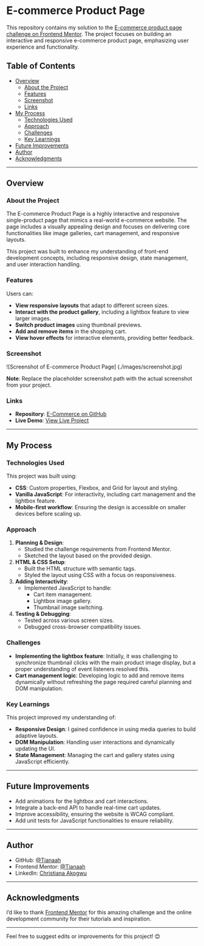 # E-commerce Product Page

This repository contains my solution to the [E-commerce product page challenge on Frontend Mentor](https://www.frontendmentor.io/challenges/ecommerce-product-page-UPsZ9MJp6). The project focuses on building an interactive and responsive e-commerce product page, emphasizing user experience and functionality.

## Table of Contents

- [Overview](#overview)
  - [About the Project](#about-the-project)
  - [Features](#features)
  - [Screenshot](#screenshot)
  - [Links](#links)
- [My Process](#my-process)
  - [Technologies Used](#technologies-used)
  - [Approach](#approach)
  - [Challenges](#challenges)
  - [Key Learnings](#key-learnings)
- [Future Improvements](#future-improvements)
- [Author](#author)
- [Acknowledgments](#acknowledgments)

---

## Overview

### About the Project

The E-commerce Product Page is a highly interactive and responsive single-product page that mimics a real-world e-commerce website. The page includes a visually appealing design and focuses on delivering core functionalities like image galleries, cart management, and responsive layouts.

This project was built to enhance my understanding of front-end development concepts, including responsive design, state management, and user interaction handling.

### Features

Users can:

- **View responsive layouts** that adapt to different screen sizes.
- **Interact with the product gallery**, including a lightbox feature to view larger images.
- **Switch product images** using thumbnail previews.
- **Add and remove items** in the shopping cart.
- **View hover effects** for interactive elements, providing better feedback.

### Screenshot

![Screenshot of E-commerce Product Page] (./images/screenshot.jpg)

**Note**: Replace the placeholder screenshot path with the actual screenshot from your project.

### Links

- **Repository**: [E-Commerce on GitHub](https://github.com/Tianaah/E-Commerce)
- **Live Demo**: [View Live Project](https://your-live-site-url.com)

---

## My Process

### Technologies Used

This project was built using:

- **CSS**: Custom properties, Flexbox, and Grid for layout and styling.
- **Vanilla JavaScript**: For interactivity, including cart management and the lightbox feature.
- **Mobile-first workflow**: Ensuring the design is accessible on smaller devices before scaling up.

### Approach

1. **Planning & Design**:
   - Studied the challenge requirements from Frontend Mentor.
   - Sketched the layout based on the provided design.
2. **HTML & CSS Setup**:
   - Built the HTML structure with semantic tags.
   - Styled the layout using CSS with a focus on responsiveness.
3. **Adding Interactivity**:
   - Implemented JavaScript to handle:
     - Cart item management.
     - Lightbox image gallery.
     - Thumbnail image switching.
4. **Testing & Debugging**:
   - Tested across various screen sizes.
   - Debugged cross-browser compatibility issues.

### Challenges

- **Implementing the lightbox feature**: Initially, it was challenging to synchronize thumbnail clicks with the main product image display, but a proper understanding of event listeners resolved this.
- **Cart management logic**: Developing logic to add and remove items dynamically without refreshing the page required careful planning and DOM manipulation.

### Key Learnings

This project improved my understanding of:

- **Responsive Design**: I gained confidence in using media queries to build adaptive layouts.
- **DOM Manipulation**: Handling user interactions and dynamically updating the UI.
- **State Management**: Managing the cart and gallery states using JavaScript efficiently.

---

## Future Improvements

- Add animations for the lightbox and cart interactions.
- Integrate a back-end API to handle real-time cart updates.
- Improve accessibility, ensuring the website is WCAG compliant.
- Add unit tests for JavaScript functionalities to ensure reliability.

---

## Author

- GitHub: [@Tianaah](https://github.com/Tianaah)
- Frontend Mentor: [@Tianaah](https://www.frontendmentor.io/profile/Tianaah)
- LinkedIn: [Christiana Akogwu](https://www.linkedin.com/in/christiana-akogwu)

---

## Acknowledgments

I’d like to thank [Frontend Mentor](https://www.frontendmentor.io/) for this amazing challenge and the online development community for their tutorials and inspiration.

---

Feel free to suggest edits or improvements for this project! 😊
